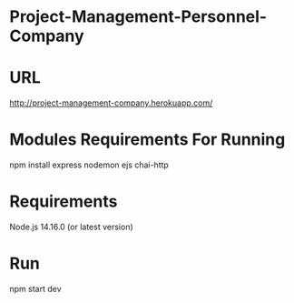 # Project-Management-Personnel-Company

# URL
http://project-management-company.herokuapp.com/

# Modules Requirements For Running
npm install express nodemon ejs chai-http

# Requirements
Node.js 14.16.0 (or latest version)

# Run 
npm start dev
